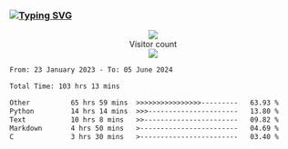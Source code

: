 ### <a href="https://git.io/typing-svg"><img src="https://readme-typing-svg.herokuapp.com?font=Fira+Code&pause=1000&width=435&lines=+Hi+%F0%9F%91%8B+There+is+Chenghow" alt="Typing SVG" /></a>
<p align="center"> 
  <img src="https://github-readme-stats.vercel.app/api?username=chenghow&show_icons=true"><br>
  Visitor count<br>
  <img src="https://profile-counter.glitch.me/chenghow/count.svg">
</p>

<!--START_SECTION:waka-->

```txt
From: 23 January 2023 - To: 05 June 2024

Total Time: 103 hrs 13 mins

Other          65 hrs 59 mins  >>>>>>>>>>>>>>>>---------   63.93 %
Python         14 hrs 14 mins  >>>----------------------   13.80 %
Text           10 hrs 8 mins   >>-----------------------   09.82 %
Markdown       4 hrs 50 mins   >------------------------   04.69 %
C              3 hrs 30 mins   >------------------------   03.40 %
```

<!--END_SECTION:waka-->
